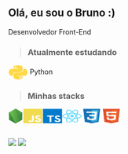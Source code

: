## Olá, eu sou o Bruno :)
  
  Desenvolvedor Front-End
 <br>
  
> ### Atualmente estudando
  <img align="center" height="30" width="40" alt="Bruno-Js" src="https://raw.githubusercontent.com/devicons/devicon/master/icons/python/python-plain.svg"> Python
  
> ### Minhas stacks 

<div style="display: flex">
  <img align="center" alt="Bruno-NodeJs" src="/assets/node-js.png"> 
   <img align="center" height="30" width="40" alt="Bruno-Js" src="https://raw.githubusercontent.com/devicons/devicon/master/icons/javascript/javascript-plain.svg">
   <img align="center" height="30" width="40" alt="Bruno-TypeScript" src="https://raw.githubusercontent.com/devicons/devicon/master/icons/typescript/typescript-plain.svg">
   <img align="center" height="30" width="40" alt="Bruno-React" src="https://raw.githubusercontent.com/devicons/devicon/master/icons/react/react-original.svg">
   <img align="center" height="30" width="40" alt="Bruno-CSS" src="https://raw.githubusercontent.com/devicons/devicon/master/icons/css3/css3-original.svg">
   <img align="center" height="30" width="40" alt="Bruno-HTML" src="https://raw.githubusercontent.com/devicons/devicon/master/icons/html5/html5-original.svg">
</div>

##

<div> 
  <a href="mailto:brunotorres0717@gmail.com"><img src="https://img.shields.io/badge/-Gmail-%23333?style=for-the-badge&logo=gmail&logoColor=white" target="_blank"></a>
  <a href="https://www.linkedin.com/in/obrunotorres/" target="_blank"><img src="https://img.shields.io/badge/-LinkedIn-%230077B5?style=for-the-badge&logo=linkedin&logoColor=white" target="_blank"></a> 
  
</div>

<!--
**bruno-gonzalez/bruno-gonzalez** is a ✨ _special_ ✨ repository because its `README.md` (this file) appears on your GitHub profile.

Here are some ideas to get you started:

- 🔭 I’m currently working on ...
- 🌱 I’m currently learning ...
- 👯 I’m looking to collaborate on ...
- 🤔 I’m looking for help with ...
- 💬 Ask me about ...
- 📫 How to reach me: ...
- 😄 Pronouns: ...
- ⚡ Fun fact: ...
-->

